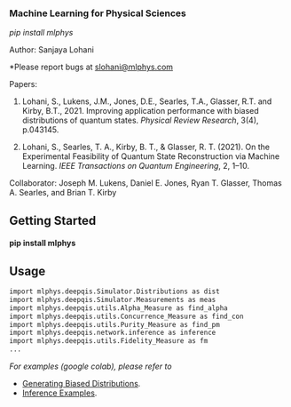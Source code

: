 ### Machine Learning for Physical Sciences
*pip install mlphys*

Author: Sanjaya Lohani

*Please report bugs at slohani@mlphys.com

Papers:

1.   Lohani, S., Lukens, J.M., Jones, D.E., Searles, T.A., Glasser, R.T. and Kirby, B.T., 2021. Improving application performance with biased distributions of quantum states. *Physical Review Research*, 3(4), p.043145. 

2.  Lohani, S., Searles, T. A., Kirby, B. T., & Glasser, R. T. (2021). On the Experimental Feasibility of Quantum State Reconstruction via Machine Learning. *IEEE Transactions on Quantum Engineering*, 2, 1–10. 

Collaborator: Joseph M. Lukens, Daniel E. Jones, Ryan T. Glasser, Thomas A. Searles, and Brian T. Kirby

<!-- GETTING STARTED -->
## Getting Started

#### pip install mlphys

<!-- USAGE EXAMPLES -->
## Usage

```sh
import mlphys.deepqis.Simulator.Distributions as dist
import mlphys.deepqis.Simulator.Measurements as meas
import mlphys.deepqis.utils.Alpha_Measure as find_alpha
import mlphys.deepqis.utils.Concurrence_Measure as find_con
import mlphys.deepqis.utils.Purity_Measure as find_pm
import mlphys.deepqis.network.inference as inference
import mlphys.deepqis.utils.Fidelity_Measure as fm
...
```

_For examples (google colab), please refer to_ 
* [Generating Biased Distributions](https://github.com/slohani-ai/mlphys/blob/main/tutorials-google-colab-notebook/Biased_distributions_random_Q_states.ipynb). 
* [Inference Examples](https://github.com/slohani-ai/mlphys/blob/main/tutorials-google-colab-notebook/Inference_examples.ipynb).

<!--
_open in the google colab_
* [Generating Biased Distributions]
* [Inference_Examples]
-->